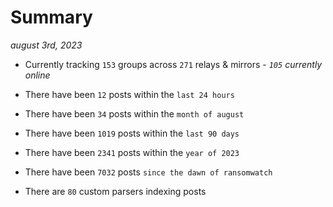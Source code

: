 
# Summary
_august 3rd, 2023_

- Currently tracking `153` groups across `271` relays & mirrors - _`105` currently online_

- There have been `12` posts within the `last 24 hours`

- There have been `34` posts within the `month of august`

- There have been `1019` posts within the `last 90 days`

- There have been `2341` posts within the `year of 2023`

- There have been `7032` posts `since the dawn of ransomwatch`

- There are `80` custom parsers indexing posts
